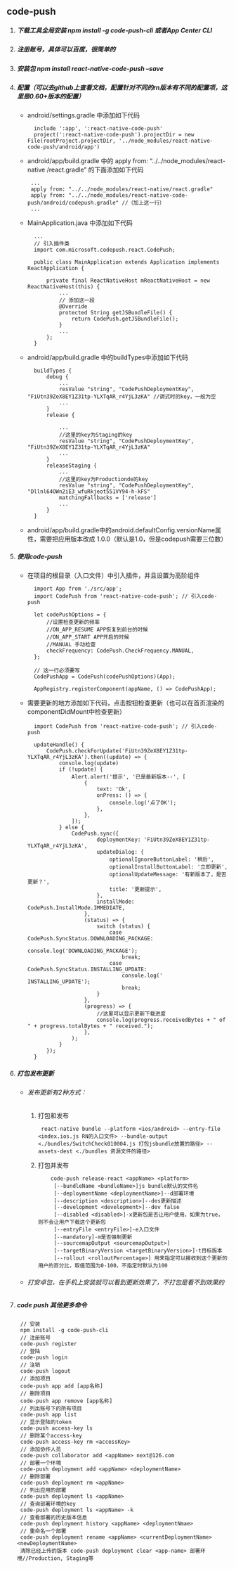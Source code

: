 ## code-push
1.  ##### 下载工具全局安装 npm install -g code-push-cli 或者App Center CLI
2.  ##### 注册账号，具体可以百度，很简单的
3.  ##### 安装包 npm install react-native-code-push –save
4.  ##### 配置（可以去github上查看文档，配置针对不同的rn版本有不同的配置项，这里是0.60+版本的配置）
    - android/settings.gradle 中添加如下代码

            include ':app', ':react-native-code-push'
            project(':react-native-code-push').projectDir = new File(rootProject.projectDir, '../node_modules/react-native-code-push/android/app')

    -  android/app/build.gradle 中的 apply from: “../../node_modules/react-native /react.gradle” 的下面添加如下代码

            ...
            apply from: "../../node_modules/react-native/react.gradle"
            apply from: "../../node_modules/react-native-code-push/android/codepush.gradle" //（加上这一行）
            ...

    - MainApplication.java 中添加如下代码

            ...
            // 引入插件类
            import com.microsoft.codepush.react.CodePush;

            public class MainApplication extends Application implements ReactApplication {

                private final ReactNativeHost mReactNativeHost = new ReactNativeHost(this) {
                    ...
                    // 添加这一段
                    @Override
                    protected String getJSBundleFile() {
                        return CodePush.getJSBundleFile();
                    }
                    ...
                };
            }

    - android/app/build.gradle 中的buildTypes中添加如下代码

            buildTypes {
                debug {
                    ...
                    resValue "string", "CodePushDeploymentKey", "FiUtn39ZeX8EY1Z31tp-YLXTqAR_r4YjL3zKA" //调式时的key，一般为空
                    ...
                }
                release {
                   
                    ...
                    //这里的key为Staging的key
                    resValue "string", "CodePushDeploymentKey", "FiUtn39ZeX8EY1Z31tp-YLXTqAR_r4YjL3zKA"
                    ...
                }
                releaseStaging {
                    ...
                    //这里的key为Productionde的key
                    resValue "string", "CodePushDeploymentKey", "Dllnl64OWn2iE3_wfuRkjeot551VY94-h-kFS"
                    matchingFallbacks = ['release']
                    ...
                }
            }
            
    - android/app/build.gradle中的android.defaultConfig.versionName属性，需要把应用版本改成 1.0.0（默认是1.0，但是codepush需要三位数）

5. ##### 使用code-push

    - 在项目的根目录（入口文件）中引入插件，并且设置为高阶组件


            import App from './src/app';
            import CodePush from 'react-native-code-push'; // 引入code-push

            let codePushOptions = {
                //设置检查更新的频率
                //ON_APP_RESUME APP恢复到前台的时候
                //ON_APP_START APP开启的时候
                //MANUAL 手动检查
                checkFrequency: CodePush.CheckFrequency.MANUAL,
            };

            // 这一行必须要写
            CodePushApp = CodePush(codePushOptions)(App);

            AppRegistry.registerComponent(appName, () => CodePushApp);
    
    - 需要更新的地方添加如下代码，点击按钮检查更新（也可以在首页渲染的componentDidMount中检查更新）

            import CodePush from 'react-native-code-push'; // 引入code-push

            updateHandle() {
                CodePush.checkForUpdate('FiUtn39ZeX8EY1Z31tp-YLXTqAR_r4YjL3zKA').then((update) => {
                    console.log(update)
                    if (!update) {
                        Alert.alert('提示', '已是最新版本--', [
                            {
                                text: 'Ok',
                                onPress: () => {
                                    console.log('点了OK');
                                },
                            },
                        ]);
                    } else {
                        CodePush.sync({
                                deploymentKey: 'FiUtn39ZeX8EY1Z31tp-YLXTqAR_r4YjL3zKA',
                                updateDialog: {
                                    optionalIgnoreButtonLabel: '稍后',
                                    optionalInstallButtonLabel: '立即更新',
                                    optionalUpdateMessage: '有新版本了，是否更新？',
                                    title: '更新提示',
                                },
                                installMode: CodePush.InstallMode.IMMEDIATE,
                            },
                            (status) => {
                                switch (status) {
                                    case CodePush.SyncStatus.DOWNLOADING_PACKAGE:
                                        console.log('DOWNLOADING_PACKAGE');
                                        break;
                                    case CodePush.SyncStatus.INSTALLING_UPDATE:
                                        console.log(' INSTALLING_UPDATE');
                                        break;
                                }
                            },
                            (progress) => {
                                //这里可以显示更新下载进度
                                console.log(progress.receivedBytes + " of " + progress.totalBytes + " received.");
                            },
                        );
                    }
                });
            }
            

6. ##### 打包发布更新

    - ###### 发布更新有2种方式： 
        1. 打包和发布

                react-native bundle --platform <ios/android> --entry-file <index.ios.js RN的入口文件> --bundle-output <./bundles/SwitchCheck010004.js 打包jsbundle放置的路径> --assets-dest <./bundles 资源文件的路径>
        
        2. 打包并发布
        
                   code-push release-react <appName> <platform>
                    [--bundleName <bundleName>]js bundle默认的文件名
                    [--deploymentName <deploymentName>]--d部署环境
                    [--description <description>]--des更新描述
                    [--development <development>]--dev false
                    [--disabled <disabled>]-x更新包是否让用户使用，如果为true，则不会让用户下载这个更新包
                    [--entryFile <entryFile>]-e入口文件
                    [--mandatory]-m是否强制更新
                    [--sourcemapOutput <sourcemapOutput>]
                    [--targetBinaryVersion <targetBinaryVersion>]-t目标版本
                    [--rollout <rolloutPercentage>] 用来指定可以接收到这个更新的用户的百分比，取值范围为0-100，不指定时默认为100

    - ###### 打安卓包，在手机上安装就可以看到更新效果了，不打包是看不到效果的


6. ##### code push 其他更多命令

        // 安装
        npm install -g code-push-cli
        // 注册账号
        code-push register
        // 登陆
        code-push login
        // 注销
        code-push logout
        // 添加项目
        code-push app add [app名称]
        // 删除项目
        code-push app remove [app名称]
        // 列出账号下的所有项目
        code-push app list
        // 显示登陆的token
        code-push access-key ls
        // 删除某个access-key
        code-push access-key rm <accessKey>
        // 添加协作人员
        code-push collaborator add <appName> next@126.com
        // 部署一个环境
        code-push deployment add <appName> <deploymentName>
        // 删除部署
        code-push deployment rm <appName>
        // 列出应用的部署
        code-push deployment ls <appName>
        // 查询部署环境的key
        code-push deployment ls <appName> -k
        // 查看部署的历史版本信息
        code-push deployment history <appName> <deploymentNmae>
        // 重命名一个部署
        code-push deployment rename <appName> <currentDeploymentName> <newDeploymentName>
        清除已经上传的版本 code-push deployment clear <app-name> 部署环境//Production, Staging等

        






